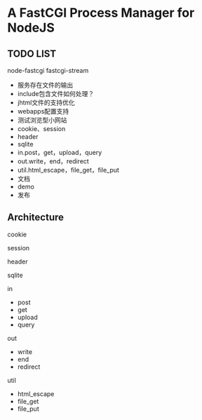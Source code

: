 # A FastCGI Process Manager for NodeJS

## TODO LIST

node-fastcgi
fastcgi-stream

- 服务存在文件的输出
- include包含文件如何处理？
- jhtml文件的支持优化
- webapps配置支持
- 测试浏览型小网站
- cookie、session
- header
- sqlite
- in.post，get，upload，query
- out.write，end，redirect
- util.html_escape，file_get，file_put
- 文档
- demo
- 发布

## Architecture

cookie

session

header

sqlite

in
- post
- get
- upload
- query
	
out
- write
- end
- redirect

util
- html_escape
- file_get
- file_put
	